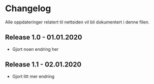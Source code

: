 # Changelog
Alle oppdateringer relatert til nettsiden vil bli dokumentert i denne filen.

## Release 1.0 - 01.01.2020
- Gjort noen endring her

## Release 1.1 - 02.01.2020
- Gjort litt mer endring
